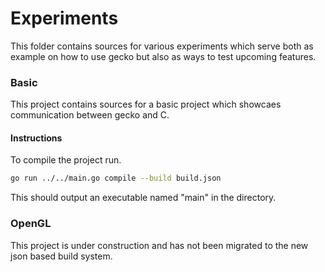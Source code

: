 # Experiments

This folder contains sources for various experiments which serve both as example on how to use gecko but also as ways to test upcoming features.

### Basic

This project contains sources for a basic project which showcaes communication between gecko and C.

#### Instructions

To compile the project run.
```bash
go run ../../main.go compile --build build.json
```

This should output an executable named "main" in the directory.

### OpenGL

This project is under construction and has not been migrated to the new json based build system. 